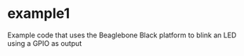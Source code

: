 # example1
Example code that uses the Beaglebone Black platform to blink an LED using a GPIO as output
